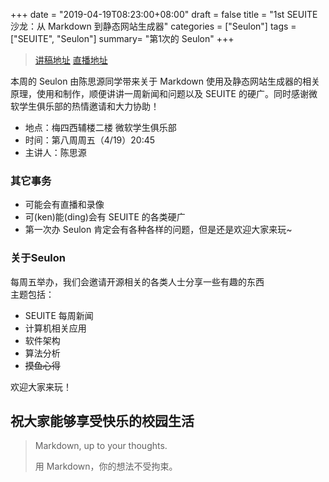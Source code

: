 +++
date = "2019-04-19T08:23:00+08:00"
draft = false
title = "1st SEUITE 沙龙：从 Markdown 到静态网站生成器"
categories = ["Seulon"]
tags = ["SEUITE", "Seulon"]
summary= "第1次的 Seulon"
+++

> [讲稿地址](https://ftp.seu.services/Seulon/1st_2019_04_19/)
> [直播地址](https://live.bilibili.com/61306)

本周的 Seulon 由陈思源同学带来关于 Markdown 使用及静态网站生成器的相关原理，使用和制作，顺便讲讲一周新闻和问题以及 SEUITE 的硬广。同时感谢微软学生俱乐部的热情邀请和大力协助！

- 地点：梅四西辅楼二楼 微软学生俱乐部
- 时间：第八周周五（4/19）20:45
- 主讲人：陈思源

### 其它事务

- 可能会有直播和录像
- 可(ken)能(ding)会有 SEUITE 的各类硬广
- 第一次办 Seulon 肯定会有各种各样的问题，但是还是欢迎大家来玩~

### 关于Seulon

每周五举办，我们会邀请开源相关的各类人士分享一些有趣的东西  
主题包括：

- SEUITE 每周新闻
- 计算机相关应用
- 软件架构
- 算法分析
- ~~摸鱼心得~~

欢迎大家来玩！

## 祝大家能够享受快乐的校园生活

> Markdown, up to your thoughts.
>
> 用 Markdown，你的想法不受拘束。
